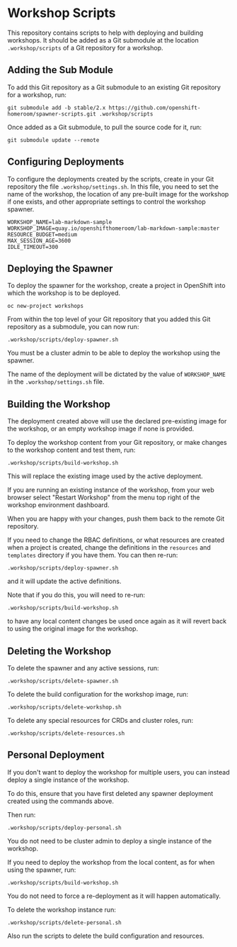 Workshop Scripts
================

This repository contains scripts to help with deploying and building workshops. It should be added as a Git submodule at the location ``.workshop/scripts`` of a Git repository for a workshop.

Adding the Sub Module
---------------------

To add this Git repository as a Git submodule to an existing Git repository for a workshop, run:

```
git submodule add -b stable/2.x https://github.com/openshift-homeroom/spawner-scripts.git .workshop/scripts
```

Once added as a Git submodule, to pull the source code for it, run:

```
git submodule update --remote
```

Configuring Deployments
-----------------------

To configure the deployments created by the scripts, create in your Git repository the file ``.workshop/settings.sh``. In this file, you need to set the name of the workshop, the location of any pre-built image for the workshop if one exists, and other appropriate settings to control the workshop spawner.

```
WORKSHOP_NAME=lab-markdown-sample
WORKSHOP_IMAGE=quay.io/openshifthomeroom/lab-markdown-sample:master
RESOURCE_BUDGET=medium
MAX_SESSION_AGE=3600
IDLE_TIMEOUT=300
```

Deploying the Spawner
----------------------

To deploy the spawner for the workshop, create a project in OpenShift into which the workshop is to be deployed.

```
oc new-project workshops
```

From within the top level of your Git repository that you added this Git repository as a submodule, you can now run:

```
.workshop/scripts/deploy-spawner.sh
```

You must be a cluster admin to be able to deploy the workshop using the spawner.

The name of the deployment will be dictated by the value of ``WORKSHOP_NAME`` in the ``.workshop/settings.sh`` file.

Building the Workshop
---------------------

The deployment created above will use the declared pre-existing image for the workshop, or an empty workshop image if none is provided.

To deploy the workshop content from your Git repository, or make changes to the workshop content and test them, run:

```
.workshop/scripts/build-workshop.sh
```

This will replace the existing image used by the active deployment.

If you are running an existing instance of the workshop, from your web browser select "Restart Workshop" from the menu top right of the workshop environment dashboard.

When you are happy with your changes, push them back to the remote Git repository.

If you need to change the RBAC definitions, or what resources are created when a project is created, change the definitions in the ``resources`` and ``templates`` directory if you have them. You can then re-run:

```
.workshop/scripts/deploy-spawner.sh
```

and it will update the active definitions.

Note that if you do this, you will need to re-run:

```
.workshop/scripts/build-workshop.sh
```

to have any local content changes be used once again as it will revert back to using the original image for the workshop.

Deleting the Workshop
---------------------

To delete the spawner and any active sessions, run:

```
.workshop/scripts/delete-spawner.sh
```

To delete the build configuration for the workshop image, run:

```
.workshop/scripts/delete-workshop.sh
```

To delete any special resources for CRDs and cluster roles, run:

```
.workshop/scripts/delete-resources.sh
```

Personal Deployment
-------------------

If you don't want to deploy the workshop for multiple users, you can instead deploy a single instance of the workshop.

To do this, ensure that you have first deleted any spawner deployment created using the commands above.

Then run:

```
.workshop/scripts/deploy-personal.sh
```

You do not need to be cluster admin to deploy a single instance of the workshop.

If you need to deploy the workshop from the local content, as for when using the spawner, run:

```
.workshop/scripts/build-workshop.sh
```

You do not need to force a re-deployment as it will happen automatically.

To delete the workshop instance run:

```
.workshop/scripts/delete-personal.sh
```

Also run the scripts to delete the build configuration and resources.
